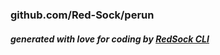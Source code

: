 ### github.com/Red-Sock/perun

##### generated with love for coding by [RedSock CLI](https://github.com/Red-Sock/rscli)